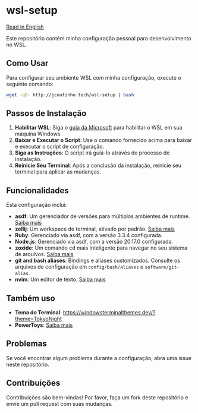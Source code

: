 # wsl-setup

[Read in English](README.md)

Este repositório contém minha configuração pessoal para desenvolvimento no WSL.

## Como Usar

Para configurar seu ambiente WSL com minha configuração, execute o seguinte comando:

```sh
wget -qO- http://jcoutinho.tech/wsl-setup | bash
```
## Passos de Instalação

1. **Habilitar WSL**: Siga o [guia da Microsoft](https://docs.microsoft.com/pt-br/windows/wsl/install) para habilitar o WSL em sua máquina Windows.
2. **Baixar e Executar o Script**: Use o comando fornecido acima para baixar e executar o script de configuração.
3. **Siga as Instruções**: O script irá guiá-lo através do processo de instalação.
4. **Reinicie Seu Terminal**: Após a conclusão da instalação, reinicie seu terminal para aplicar as mudanças.

## Funcionalidades

Esta configuração inclui:

- **asdf**: Um gerenciador de versões para múltiplos ambientes de runtime. [Saiba mais](https://asdf-vm.com/)
- **zellij**: Um workspace de terminal, ativado por padrão. [Saiba mais](https://zellij.dev/)
- **Ruby**: Gerenciado via asdf, com a versão 3.3.4 configurada.
- **Node.js**: Gerenciado via asdf, com a versão 20.17.0 configurada.
- **zoxide**: Um comando cd mais inteligente para navegar no seu sistema de arquivos. [Saiba mais](https://github.com/ajeetdsouza/zoxide)
- **git and bash aliases**: Bindings e aliases customizados. Consulte os arquivos de configuração em `config/bash/aliases` e `software/git-alias`.
- **nvim**: Um editor de texto. [Saiba mais](https://neovim.io/)

## Também uso

- **Tema do Terminal**: https://windowsterminalthemes.dev/?theme=TokyoNight
- **PowerToys**: [Saiba mais](https://github.com/microsoft/PowerToys)

## Problemas

Se você encontrar algum problema durante a configuração, abra uma issue neste repositório.

## Contribuições

Contribuições são bem-vindas! Por favor, faça um fork deste repositório e envie um pull request com suas mudanças.
